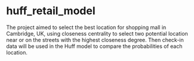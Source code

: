 # huff_retail_model
The project aimed to select the best location for shopping mall in Cambridge, UK, using closeness centrality to select two potential location near or on the streets with the highest closeness degree. Then check-in data will be used in the Huff model to compare the probabilities of each location.
